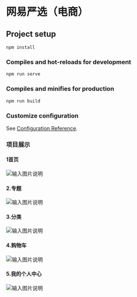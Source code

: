 # 网易严选（电商）

## Project setup
```
npm install
```

### Compiles and hot-reloads for development
```
npm run serve
```

### Compiles and minifies for production
```
npm run build
```

### Customize configuration
See [Configuration Reference](https://cli.vuejs.org/config/).

### 项目展示
#### 1首页
![输入图片说明](https://images.gitee.com/uploads/images/2021/0803/175529_25f6319a_7826448.png "屏幕截图.png")
#### 2.专题
![输入图片说明](https://images.gitee.com/uploads/images/2021/0803/175610_1a657416_7826448.png "屏幕截图.png")
#### 3.分类
![输入图片说明](https://images.gitee.com/uploads/images/2021/0803/175659_83de53cf_7826448.png "屏幕截图.png")
#### 4.购物车
![输入图片说明](https://images.gitee.com/uploads/images/2021/0803/175754_ff138c60_7826448.png "屏幕截图.png")
#### 5.我的个人中心
![输入图片说明](https://images.gitee.com/uploads/images/2021/0803/175839_8302b485_7826448.png "屏幕截图.png")